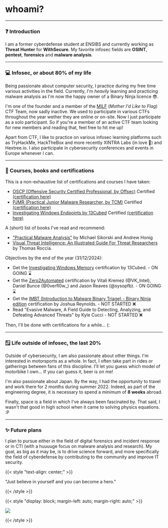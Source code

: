 # whoami?


---

### ❓ Introduction
I am a former cyberdefense student at ENSIBS and currently working as **Threat Hunter** for **WithSecure**. My favorite infosec fields are **OSINT**, **pentest**, **forensics** and **malware analysis**. 

---

### 💻 Infosec, or about 80% of my life
Being passionate about computer security, I practice during my free time various activities in the field. Currently, I'm *heavily* learning and practicing malware analysis as I'm now the happy owner of a Binary Ninja licence 😎.  

I'm one of the founder and a member of the [MILF](https://milfctf.com/) (*Mother I'd Like to Flag*) CTF Team, now sadly inactive. We used to participate in various CTFs throughout the year wether they are online or on-site. Now I just participate as a solo participant. So if you're a member of an active CTF team looking for new members and reading that, feel free to hit me up!

Apart from CTF, I like to practice on various infosec learning platforms such as TryHackMe, HackTheBox and more recently XINTRA Labs (in love 🥰) and Hextree.io. I also participate in cybersecurity conferences and events in Europe whenever I can. 

---

### 🏅 Courses, books and certifications

This is a non-exhaustive list of certifications and courses I have taken:

- [OSCP (Offensive Security Certified Professional, by Offsec)](https://www.offsec.com/courses/pen-200/) Certified [(certification here)](https://www.credential.net/a54e0af8-07ca-48bb-96ff-f757913e1bb8#gs.39qnkb)
- [PJMR (Practical Junior Malware Researcher, by TCM)](https://certifications.tcm-sec.com/pjmr/) Certified [(certification here)](https://certified.tcm-sec.com/8b52c3d4-030a-4c47-b4a8-6b1ddd1b30e5?trk=public_profile_see-credential#gs.fthbky)
- [Investigating Windows Endpoints by 13Cubed]() Certified [(certification here)](https://credsverse.com/credentials/8cdd5a9e-15c4-476e-b82e-71e6781700a1?trk=public_profile_see-credential)

A (short) list of books I've read and recommend:
- ["Practical Malware Analysis"](https://www.amazon.com/Practical-Malware-Analysis-Hands-Dissecting/dp/1593272901) by Michael Sikorski and Andrew Honig
- [Visual Threat Intelligence: An Illustrated Guide For Threat Researchers](https://store.securitybreak.io/threatintel) by Thomas Roccia.

Objectives by the end of the year (31/12/2024):
- Get the [Investigating Windows Memory](https://training.13cubed.com/investigating-windows-memory) certification by 13Cubed. - ON GOING ⌛
- Get the [Zero2Automated](https://courses.zero2auto.com/) certification by Vitali Kremez (@VK_Intel), Daniel Bunce (@0verfl0w_) and Jason Reaves (@sysopfb). - ON GOING ⌛
- Get the [IMBT (Introduction to Malware Binary Triage) - Binary Ninja edition]() certification by Joshua Reynolds. - NOT STARTED ❌
- Read "Evasive Malware, A Field Guide to Detecting, Analyzing, and Defeating Advanced Threats" by Kyle Cucci - NOT STARTED ❌

Then, I'll be done with certifications for a while... (:

---

### 🪟 Life outside of infosec, the last 20%
Outside of cybersecurity, I am also passionate about other things. I'm interested in motorsports as a whole. In fact, I often take part in rides or gatherings between fans of this discipline. I'll let you guess which model of motorbike I own... If you can guess it, beer is on me!

I'm also passionate about Japan. By the way, I had the opportunity to travel and work there for 2 months during summer 2022. Indeed, as part of the engineering degree, it is necessary to spend a minimum of **8 weeks** abroad.

Finally, space is a field in which I've always been fascinated by. That said, I wasn't that good in high school when it came to solving physics equations. :P 

---

### ✨ Future plans
I plan to pursue either in the field of digital forensics and incident response or in CTI (with a huuuuge focus on malware analysis and research). My goal, as big as it may be, is to drive science forward, and more specifically the field of cyberdefense by contributing to the community and improve IT security. 

{{< style "text-align: center;" >}}

"Just believe in yourself and you can become a hero."

{{< /style >}}

{{< style "display: block; margin-left: auto; margin-right: auto;" >}}

![](all-might.gif)

{{< /style >}}

